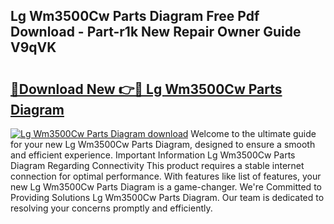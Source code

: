 ## Lg Wm3500Cw Parts Diagram Free Pdf Download - Part-r1k New Repair Owner Guide V9qVK

# <h2><a href="http://dfoyme.blite.top/?on=Lg+Wm3500Cw+Parts+Diagram">🔗Download New 👉🔴 Lg Wm3500Cw Parts Diagram</a></h2>

[![Lg Wm3500Cw Parts Diagram download](https://i.imgur.com/lujVjoI.png)](http://dfoyme.blite.top/?on=Lg+Wm3500Cw+Parts+Diagram)
Welcome to the ultimate guide for your new Lg Wm3500Cw Parts Diagram, designed to ensure a smooth and efficient experience. Important Information Lg Wm3500Cw Parts Diagram Regarding Connectivity This product requires a stable internet connection for optimal performance. With features like list of features, your new Lg Wm3500Cw Parts Diagram is a game-changer. We're Committed to Providing Solutions Lg Wm3500Cw Parts Diagram. Our team is dedicated to resolving your concerns promptly and efficiently.
